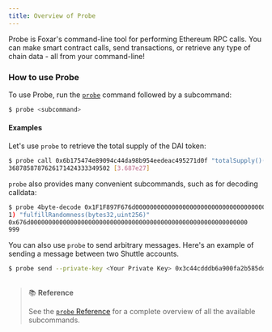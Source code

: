 ```yaml
---
title: Overview of Probe
---
```


Probe is Foxar's command-line tool for performing Ethereum RPC calls. You can make smart contract calls, send transactions, or retrieve any type of chain data - all from your command-line!

### How to use Probe

To use Probe, run the [`probe`](../reference/probe/probe.md) command followed by a subcommand:

```bash
$ probe <subcommand>
```

#### Examples

Let's use `probe` to retrieve the total supply of the DAI token:

```bash
$ probe call 0x6b175474e89094c44da98b954eedeac495271d0f "totalSupply()(uint256)" --rpc-url https://eth-mainnet.alchemyapi.io/v2/Lc7oIGYeL_QvInzI0Wiu_pOZZDEKBrdf
3687858787626171424333349502 [3.687e27]
```

`probe` also provides many convenient subcommands, such as for decoding calldata:

```bash
$ probe 4byte-decode 0x1F1F897F676d00000000000000000000000000000000000000000000000000000000000000000000000000000000000000000000000000000000000000000000000003e7
1) "fulfillRandomness(bytes32,uint256)"
0x676d000000000000000000000000000000000000000000000000000000000000
999
```

You can also use `probe` to send arbitrary messages. Here's an example of sending a message between two Shuttle accounts.

```bash
$ probe send --private-key <Your Private Key> 0x3c44cdddb6a900fa2b585dd299e03d12fa4293bc $(probe from-utf8 "hello world") --rpc-url http://127.0.0.1:8545/
```

##

> 📚 **Reference**
>
> See the [`probe` Reference](../reference/probe/probe-commands) for a complete overview of all the available subcommands.
